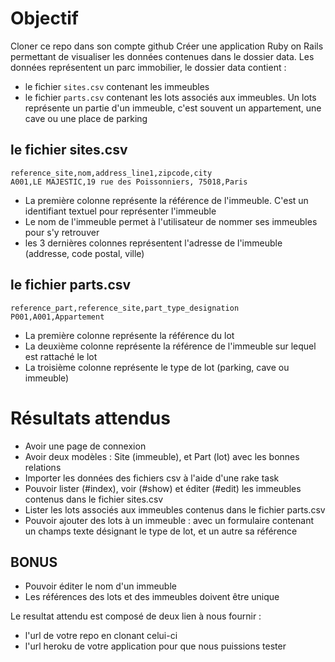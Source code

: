 # Objectif
Cloner ce repo dans son compte github
Créer une application Ruby on Rails permettant de visualiser les données contenues dans le dossier data.
Les données représentent un parc immobilier, le dossier data contient :
- le fichier `sites.csv` contenant les immeubles
- le fichier `parts.csv` contenant les lots associés aux immeubles. Un lots représente un partie d'un immeuble,
  c'est souvent un appartement, une cave ou une place de parking

## le fichier sites.csv
```
reference_site,nom,address_line1,zipcode,city
A001,LE MAJESTIC,19 rue des Poissonniers, 75018,Paris
```
- La première colonne représente la référence de l'immeuble. C'est un identifiant textuel pour représenter l'immeuble
- Le nom de l'immeuble permet à l'utilisateur de nommer ses immeubles pour s'y retrouver
- les 3 dernières colonnes représentent l'adresse de l'immeuble (addresse, code postal, ville)

## le fichier parts.csv
```
reference_part,reference_site,part_type_designation
P001,A001,Appartement
```
- La première colonne représente la référence du lot
- La deuxième colonne représente la référence de l'immeuble sur lequel est rattaché le lot
- La troisième colonne représente le type de lot (parking, cave ou immeuble)

# Résultats attendus
- Avoir une page de connexion
- Avoir deux modèles : Site (immeuble), et Part (lot) avec les bonnes relations
- Importer les données des fichiers csv à l'aide d'une rake task
- Pouvoir lister (#index), voir (#show) et éditer (#edit) les immeubles contenus dans le fichier sites.csv
- Lister les lots associés aux immeubles contenus dans le fichier parts.csv
- Pouvoir ajouter des lots à un immeuble : avec un formulaire contenant un champs texte désignant le type de lot,
  et un autre sa référence

## BONUS
- Pouvoir éditer le nom d'un immeuble
- Les références des lots et des immeubles doivent être unique

Le resultat attendu est composé de deux lien à nous fournir :
- l'url de votre repo en clonant celui-ci
- l'url heroku de votre application pour que nous puissions tester
